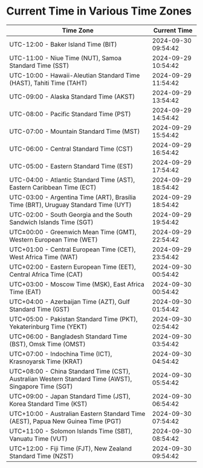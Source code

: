 # Current Time in Various Time Zones

| Time Zone | Current Time |
|-----------|--------------|
| UTC-12:00 - Baker Island Time (BIT) | 2024-09-30 09:54:42 |
| UTC-11:00 - Niue Time (NUT), Samoa Standard Time (SST) | 2024-09-29 10:54:42 |
| UTC-10:00 - Hawaii-Aleutian Standard Time (HAST), Tahiti Time (TAHT) | 2024-09-29 11:54:42 |
| UTC-09:00 - Alaska Standard Time (AKST) | 2024-09-29 13:54:42 |
| UTC-08:00 - Pacific Standard Time (PST) | 2024-09-29 14:54:42 |
| UTC-07:00 - Mountain Standard Time (MST) | 2024-09-29 15:54:42 |
| UTC-06:00 - Central Standard Time (CST) | 2024-09-29 16:54:42 |
| UTC-05:00 - Eastern Standard Time (EST) | 2024-09-29 17:54:42 |
| UTC-04:00 - Atlantic Standard Time (AST), Eastern Caribbean Time (ECT) | 2024-09-29 18:54:42 |
| UTC-03:00 - Argentina Time (ART), Brasília Time (BRT), Uruguay Standard Time (UYT) | 2024-09-29 18:54:42 |
| UTC-02:00 - South Georgia and the South Sandwich Islands Time (SGT) | 2024-09-29 19:54:42 |
| UTC±00:00 - Greenwich Mean Time (GMT), Western European Time (WET) | 2024-09-29 22:54:42 |
| UTC+01:00 - Central European Time (CET), West Africa Time (WAT) | 2024-09-29 23:54:42 |
| UTC+02:00 - Eastern European Time (EET), Central Africa Time (CAT) | 2024-09-30 00:54:42 |
| UTC+03:00 - Moscow Time (MSK), East Africa Time (EAT) | 2024-09-30 00:54:42 |
| UTC+04:00 - Azerbaijan Time (AZT), Gulf Standard Time (GST) | 2024-09-30 01:54:42 |
| UTC+05:00 - Pakistan Standard Time (PKT), Yekaterinburg Time (YEKT) | 2024-09-30 02:54:42 |
| UTC+06:00 - Bangladesh Standard Time (BST), Omsk Time (OMST) | 2024-09-30 03:54:42 |
| UTC+07:00 - Indochina Time (ICT), Krasnoyarsk Time (KRAT) | 2024-09-30 04:54:42 |
| UTC+08:00 - China Standard Time (CST), Australian Western Standard Time (AWST), Singapore Time (SGT) | 2024-09-30 05:54:42 |
| UTC+09:00 - Japan Standard Time (JST), Korea Standard Time (KST) | 2024-09-30 06:54:42 |
| UTC+10:00 - Australian Eastern Standard Time (AEST), Papua New Guinea Time (PGT) | 2024-09-30 07:54:42 |
| UTC+11:00 - Solomon Islands Time (SBT), Vanuatu Time (VUT) | 2024-09-30 08:54:42 |
| UTC+12:00 - Fiji Time (FJT), New Zealand Standard Time (NZST) | 2024-09-30 09:54:42 |

